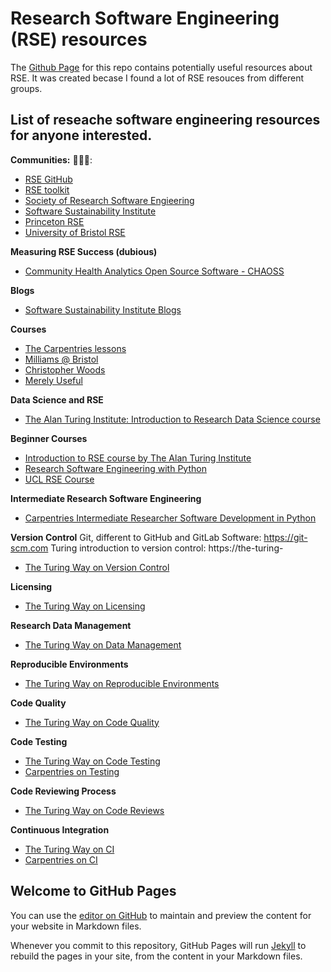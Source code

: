 # Research Software Engineering (RSE) resources

The [Github Page](https://zwelshman.github.io/research-software-engineering-resources/) for this repo contains potentially useful resources about RSE.
It was created becase I found a lot of RSE resouces from different groups. 

## List of reseache software engineering resources for anyone interested.

<b>Communities:</b> 🧑‍🤝‍🧑: 
* [RSE GitHub](https://rseng.github.io)
* [RSE toolkit](https://rsetoolkit.github.io)
* [Society of Research Software Engieering](https://society-rse.org)
* [Software Sustainability Institute](https://www.software.ac.uk)
* [Princeton RSE](https://researchcomputing.princeton.edu/services/research-software-engineering)
* [University of Bristol RSE](https://bristol.ac.uk/acrc/research-software-engineering/training/)

<b>Measuring RSE Success (dubious)</b>
* [Community Health Analytics Open Source Software - CHAOSS](https://chaoss.community/metrics/)

<b>Blogs</b>
* [Software Sustainability Institute Blogs](https://www.software.ac.uk/blog/)

<b>Courses</b>
* [The Carpentries lessons](https://carpentries.org/community-lessons/)
* [Milliams @ Bristol](https://milliams.com/courses/)
* [Christopher Woods](https://chryswoods.com/main/courses.html)
* [Merely Useful](https://merely-useful.tech/py-rse/)

<b>Data Science and RSE</b>
* [The Alan Turing Institute: Introduction to Research Data Science course](https://alan-turing-institute.github.io/rds-course/index.html)

<b>Beginner Courses</b>
* [Introduction to RSE course by The Alan Turing Institute](https://alan-turing-institute.github.io/rse-course/html/course_prerequisites/index.html#)
* [Research Software Engineering with Python](http://rits.github-pages.ucl.ac.uk/research-se-python/)
* [UCL RSE Course](https://github-pages.ucl.ac.uk/rsd-engineeringcourse/ch00python/)

<b>Intermediate Research Software Engineering</b>
* [Carpentries Intermediate Researcher Software Development in Python](https://carpentries-incubator.github.io/python-intermediate-development/)

<b>Version Control</b> Git, different to GitHub and GitLab Software: https://git-scm.com Turing introduction to version control: https://the-turing-
* [The Turing Way on Version Control](way.netlify.app/reproducible-research/vcs.html)

<b>Licensing</b> 
* [The Turing Way on Licensing](https://the-turing-way.netlify.app/reproducible-research/licensing.html)

<b>Research Data Management</b>
* [The Turing Way on Data Management](https://the-turing-way.netlify.app/reproducible-research/rdm.html)

<b>Reproducible Environments</b>
* [The Turing Way on Reproducible Environments](https://the-turing-way.netlify.app/reproducible-research/renv.html)

<b>Code Quality</b>
* [The Turing Way on Code Quality](https://the-turing-way.netlify.app/reproducible-research/code-quality.html)

<b>Code Testing</b>
* [The Turing Way on Code Testing](https://the-turing-way.netlify.app/reproducible-research/testing.html)
* [Carpentries on Testing](https://carpentries-incubator.github.io/python-testing/)

<b>Code Reviewing Process</b>
* [The Turing Way on Code Reviews](https://the-turing-way.netlify.app/reproducible-research/reviewing.html)

<b>Continuous Integration</b>
* [The Turing Way on CI](https://the-turing-way.netlify.app/reproducible-research/ci.html)
* [Carpentries on CI](https://carpentries-incubator.github.io/python-testing/)






## Welcome to GitHub Pages

You can use the [editor on GitHub](https://github.com/zwelshman/research-software-engineering-resources/edit/gh-pages/index.md) to maintain and preview the content for your website in Markdown files.

Whenever you commit to this repository, GitHub Pages will run [Jekyll](https://jekyllrb.com/) to rebuild the pages in your site, from the content in your Markdown files.
